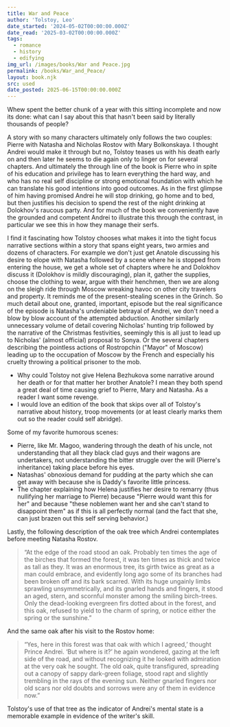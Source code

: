 ```yaml
---
title: War and Peace
author: 'Tolstoy, Leo'
date_started: '2024-05-02T00:00:00.000Z'
date_read: '2025-03-02T00:00:00.000Z'
tags:
  - romance
  - history
  - edifying
img_url: /images/books/War and Peace.jpg
permalink: /books/War_and_Peace/
layout: book.njk
src: used
date_posted: 2025-06-15T00:00:00.000Z
---
```

Whew spent the better chunk of a year with this sitting incomplete and now its done: what can I say about this that hasn't been said by literally thousands of people?  

A story with so many characters ultimately only follows the two couples: Pierre with Natasha and Nicholas Rostov with Mary Bolkonskaya.  I thought Andrei would make it through but no, Tolstoy teases us with his death early on and then later he seems to die again only to linger on for several chapters.  And ultimately the through line of the book is Pierre who in spite of his education and privilege has to learn everything the hard way, and who has no real self discipline or strong emotional foundation with which he can translate his good intentions into good outcomes. As in the first glimpse of him having promised Andrei he will stop drinking, go home and to bed, but then justifies his decision to spend the rest of the night drinking at Dolokhov's raucous party. And for much of the book we conveniently have the grounded and competent Andrei to illustrate this through the contrast, in particular we see this in how they manage their serfs.

I find it fascinating how Tolstoy chooses what makes it into the tight focus narrative sections within a story that spans eight years, two armies and dozens of characters.  For example we don't just get Anatole discussing his desire to elope with Natasha followed by a scene where he is stopped from entering the house, we get a whole set of chapters where he and Dolokhov discuss it (Dolokhov is mildly discouraging), plan it, gather the supplies, choose the clothing to wear, argue with their henchmen, then we are along on the sleigh ride through Moscow wreaking havoc on other city travelers and property.  It reminds me of the present-stealing scenes in the Grinch.  So much detail about one, granted, important, episode but the real significance of the episode is Natasha's undeniable betrayal of Andrei, we don't need a blow by blow account of the attempted abduction.  Another similarly unnecessary volume of detail covering Nicholas' hunting trip followed by the narrative of the Christmas festivities, seemingly this is all just to lead up to Nicholas' (almost official) proposal to Sonya.  Or the several chapters describing the pointless actions of Rostropchin ("Mayor" of Moscow) leading up to the occupation of Moscow by the French and especially his cruelty throwing a political prisoner to the mob.  

* Why could Tolstoy not give Helena Bezhukova some narrative around her death or for that matter her brother Anatole?  I mean they both spend a great deal of time causing grief to Pierre, Mary and Natasha. As a reader I want some revenge.
* I would love an edition of the book that skips over all of Tolstoy's narrative about history, troop movements (or at least clearly marks them out so the reader could self abridge).

Some of my favorite humorous scenes:

* Pierre, like Mr. Magoo, wandering through the death of his uncle, not understanding that all they black clad guys and their wagons are undertakers, not understanding the bitter struggle over the will (Pierre's inheritance) taking place before his eyes. 
* Natashas' obnoxious demand for pudding at the party which she can get away with because she is Daddy's favorite little princess.
* The chapter explaining how Helena justifies her desire to remarry (thus nullifying her marriage to Pierre) because "Pierre would want this for her" and because "these noblemen want her and she can't stand to disappoint them" as if this is all perfectly normal (and the fact that she, can just brazen out this self serving behavior.)

Lastly, the following description of the oak tree which Andrei contemplates before meeting Natasha Rostov.  
<blockquote>
“At the edge of the road stood an oak. Probably ten times the age of the birches that formed the forest, it was ten times as thick and twice as tall as they. It was an enormous tree, its girth twice as great as a man could embrace, and evidently long ago some of its branches had been broken off and its bark scarred. With its huge ungainly limbs sprawling unsymmetrically, and its gnarled hands and fingers, it stood an aged, stern, and scornful monster among the smiling birch-trees. Only the dead-looking evergreen firs dotted about in the forest, and this oak, refused to yield to the charm of spring, or notice either the spring or the sunshine.”
</blockquote>
And the same oak after his visit to the Rostov home:
<blockquote>
“Yes, here in this forest was that oak with which I agreed,’ thought Prince Andrei. ‘But where is it?’ he again wondered, gazing at the left side of the road, and without recognizing it he looked with admiration at the very oak he sought. The old oak, quite transfigured, spreading out a canopy of sappy dark-green foliage, stood rapt and slightly trembling in the rays of the evening sun. Neither gnarled fingers nor old scars nor old doubts and sorrows were any of them in evidence now.”
</blockquote>
Tolstoy's use of that tree as the indicator of Andrei's mental state is a memorable example in evidence of the writer's skill.

<!--
* <span meta="80@2025-06-02T00:24:28.470Z"></span> “Either black is particularly becoming to her or she really has greatly improved without my having noticed it. And above all, what tact and grace!" thought Mademoiselle Bourienne.Had Princess Mary been capable of reflection at that moment, she would have been more surprised than Mademoiselle Bourienne at the change that had taken place in herself. From the moment she recognized that dear, loved face, a new life force took possession of her and compelled her to speak and act apart from her own will. From the time Rostov entered, her face became suddenly transformed. It was as if a light had been kindled in a carved and painted lantern and the intricate, skillful, artistic work on its sides, that previously seemed dark, coarse, and meaningless, was suddenly shown up in unexpected and striking beauty. For the first time all that pure, spiritual, inward travail through which she had lived appeared on the surface. All her inward labor, her dissatisfaction with herself, her sufferings, her strivings after goodness, her meekness, love, and self–sacrifice—all this now shone in those radiant eyes, in her delicate smile, and in every trait of her gentle face.

* <span meta="76@2025-06-02T01:47:45.767Z"></span> “Moreover, toward evening, as if everything conspired to make Petersburg society anxious and uneasy, a terrible piece of news was added. Countess Helene Bezukhova had suddenly died of that terrible malady it had been so agreeable to mention. Officially, at large gatherings, everyone said that Countess Bezukhova had died of a terrible attack of angina pectoris, but in intimate circles details were mentioned of how the private physician of the Queen of Spain had prescribed small doses of a certain drug to produce a certain effect; but Helene, tortured by the fact that the old count suspected her and that her husband to whom she had written (that wretched, profligate Pierre) had not replied, had suddenly taken a very large dose of the drug, and had died in agony before assistance could be rendered her.”
-->
